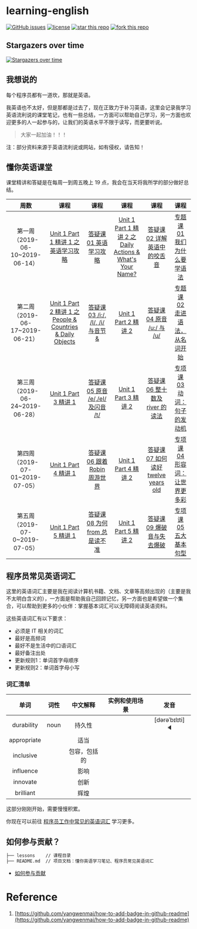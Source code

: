 # learning-english
[![GitHub issues](https://img.shields.io/github/issues/developer-learning/learning-english.svg?label=Issue)](https://github.com/developer-learning/learning-english/issues) [![license](https://img.shields.io/github/license/developer-learning/learning-english.svg)](https://github.com/developer-learning/learning-english/blob/master/LICENSE) [![star this repo](http://githubbadges.com/star.svg?user=developer-learning&repo=learning-english)](http://github.com/developer-learning/learning-english) [![fork this repo](http://githubbadges.com/fork.svg?user=developer-learning&repo=learning-english)](http://github.com/developer-learning/learning-english/fork)

## Stargazers over time

[![Stargazers over time](https://starcharts.herokuapp.com/developer-learning/learning-english.svg)](https://starcharts.herokuapp.com/developer-learning/learning-english)

## 我想说的

每个程序员都有一道坎，那就是英语。

我英语也不太好，但是那都是过去了，现在正致力于补习英语，这里会记录我学习英语流利说的课堂笔记，也有一些总结，一方面可以帮助自己学习，另一方面也欢迎更多的人一起参与的，让我们的英语水平不限于读写，而更要听说。
>大家一起加油！！！

注：部分资料来源于英语流利说或网站，如有侵权，请告知！

## 懂你英语课堂

课堂精讲和答疑是在每周一到周五晚上 19 点，我会在当天将我所学的部分做好总结。

| 周数 | 课程 | 课程 | 课程 | 课程 | 课程 |
|:----:|:----:|:----:|:----:|:----:|:----:|
| 第一周（2019-06-10~2019-06-14） | [Unit 1 Part 1 精讲 1 之 英语学习攻略](./lessons/lesson1.md) | [答疑课 01 英语学习攻略](./lessons/lesson2.md) | [Unit 1 Part 1 精讲 2 之 Daily Actions & What's Your Name?](./lessons/lesson3.md) | [答疑课 02 详解英语中的咬舌音](./lessons/lesson4.md) | [专题课 01 我们为什么要学语法](./lessons/lesson5.md) |
| 第二周（2019-06-17~2019-06-21） | [Unit 1 Part 2 精讲 1 之 People & Countries & Daily Objects](./lessons/lesson6.md) | [答疑课 03 /i:/, /I/, /i/ 与音节&](./lessons/lesson7.md) | [Unit 1 Part 2 精讲 2](./lessons/lesson8.md) | [答疑课 04 原音 /u:/ 与 /u/](./lessons/lesson9.md) | [专题课 02 走进语法，从名词开始](./lessons/lesson10.md) |
| 第三周（2019-06-24~2019-06-28） | [Unit 1 Part 3 精讲 1](./lessons/lesson11.md) | [答疑课 05 原音 /e/,/eI/ 及闪音 /t/](./lessons/lesson12.md) | [Unit 1 Part 3 精讲 2](./lessons/lesson13.md) | [答疑课 06 整十数及 river 的读法](./lessons/lesson14.md) | [专项课 03 动词：句子的发动机](./lessons/lesson15.md) |
| 第四周（2019-07-01~2019-07-05） | [Unit 1 Part 4 精讲 1](./lessons/lesson16.md) | [答疑课 06 跟着 Robin 周游世界](./lessons/lesson17.md) | [Unit 1 Part 4 精讲 2](./lessons/lesson18.md) | [答疑课 07 如何读好 twelve years old](./lessons/lesson19.md) | [专项课 04 形容词：让世界更多彩](./lessons/lesson20.md) |
| 第五周（2019-07-0~2019-07-05） | [Unit 1 Part 5 精讲 1](./lessons/lesson21.md) | [答疑课 08 为何 from 总是读不准](./lessons/lesson22.md) | [Unit 1 Part 5 精讲 2](./lessons/lesson23.md) | [答疑课 09 爆破音与失去爆破](./lessons/lesson24.md) | [专项课 05 五大基本句型](./lessons/lesson25.md) |



## 程序员常见英语词汇

这里的英语词汇主要是我在阅读计算机书籍、文档、文章等高频出现的（主要是我不太明白含义的），一方面是帮助我自己回顾记忆，另一方面也是希望做一个集合，可以帮助到更多的小伙伴：掌握基本词汇可以无障碍阅读英语资料。

这些英语词汇有以下要求：

- 必须是 IT 相关的词汇
- 最好是高频词
- 最好不是生活中的口语词汇
- 最好备注出处
- 更新规则1：单词首字母顺序
- 更新规则2：单词首字母小写

### 词汇清单

|单词|词性|中文解释|实例和使用场景|发音|
|:----:|:----:|:----:|:----:|:----:|
| durability | noun | 持久性 | | [dərəˈbɪlɪti] 🔈 |
| appropriate ||适当|||
| inclusive ||包容，包括的|||
| influence ||影响|||
| innovate ||创新|||
| brilliant ||辉煌|||


这部分刚刚开始，需要慢慢积累。

你现在可以前往 [程序员工作中常见的英语词汇](https://github.com/Wei-Xia/most-frequent-technology-english-words/) 学习更多。

## 如何参与贡献？

```sh
├── lessons    // 课程目录
├── README.md  // 项目文档：懂你英语学习笔记、程序员常见英语词汇
```

- [如何参与贡献](https://github.com/developer-learning/learning-english/blob/master/CONTRIBUTING.md)

# Reference

1. [https://github.com/yangwenmai/how-to-add-badge-in-github-readme](https://github.com/yangwenmai/how-to-add-badge-in-github-readme)

